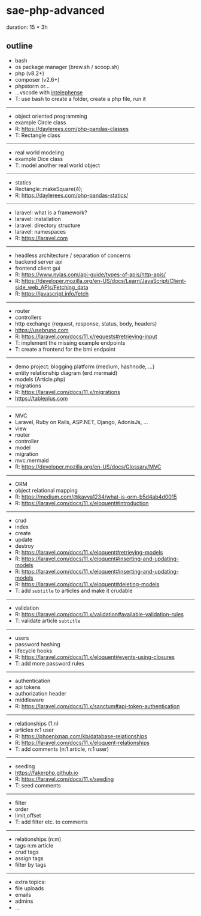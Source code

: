 # sae-php-advanced

duration: 15 * 3h

## outline

- bash
- os package manager (brew.sh / scoop.sh)
- php (v8.2+)
- composer (v2.6+)
- phpstorm or...
- ...vscode with [intelephense](https://marketplace.visualstudio.com/items?itemName=bmewburn.vscode-intelephense-client)
- T: use bash to create a folder, create a php file, run it
--------------------------------------------------------------------------------
- object oriented programming
- example Circle class
- R: https://daylerees.com/php-pandas-classes
- T: Rectangle class
--------------------------------------------------------------------------------
- real world modeling
- example Dice class
- T: model another real world object
--------------------------------------------------------------------------------
- statics
- Rectangle::makeSquare(4);
- R: https://daylerees.com/php-pandas-statics/
--------------------------------------------------------------------------------
- laravel: what is a framework?
- laravel: installation
- laravel: directory structure
- laravel: namespaces
- R: https://laravel.com
--------------------------------------------------------------------------------
- headless architecture / separation of concerns
- backend server api
- frontend client gui
- R: https://www.nylas.com/api-guide/types-of-apis/http-apis/
- R: https://developer.mozilla.org/en-US/docs/Learn/JavaScript/Client-side_web_APIs/Fetching_data
- R: https://javascript.info/fetch
--------------------------------------------------------------------------------
- router
- controllers
- http exchange (request, response, status, body, headers)
- https://usebruno.com
- R: https://laravel.com/docs/11.x/requests#retrieving-input
- T: implement the missing example endpoints
- T: create a frontend for the bmi endpoint
--------------------------------------------------------------------------------
- demo project: blogging platform (medium, hashnode, ...)
- entity relationship diagram (erd.mermaid)
- models (Article.php)
- migrations
- R: https://laravel.com/docs/11.x/migrations
- https://tableplus.com
--------------------------------------------------------------------------------
- MVC
- Laravel, Ruby on Rails, ASP.NET, Django, AdonisJs, ...
- view
- router
- controller
- model
- migration
- mvc.mermaid
- R: https://developer.mozilla.org/en-US/docs/Glossary/MVC
--------------------------------------------------------------------------------
- ORM
- object relational mapping
- R: https://medium.com/@kavya1234/what-is-orm-b5d4ab4d0015
- R: https://laravel.com/docs/11.x/eloquent#introduction
--------------------------------------------------------------------------------
- crud
- index
- create
- update
- destroy
- R: https://laravel.com/docs/11.x/eloquent#retrieving-models
- R: https://laravel.com/docs/11.x/eloquent#inserting-and-updating-models
- R: https://laravel.com/docs/11.x/eloquent#inserting-and-updating-models
- R: https://laravel.com/docs/11.x/eloquent#deleting-models
- T: add `subtitle` to articles and make it crudable
--------------------------------------------------------------------------------
- validation
- R: https://laravel.com/docs/11.x/validation#available-validation-rules
- T: validate article `subtitle` 
--------------------------------------------------------------------------------
- users
- password hashing
- lifecycle hooks
- R: https://laravel.com/docs/11.x/eloquent#events-using-closures
- T: add more password rules
--------------------------------------------------------------------------------
- authentication
- api tokens
- authorization header
- middleware
- R: https://laravel.com/docs/11.x/sanctum#api-token-authentication
--------------------------------------------------------------------------------
- relationships (1:n)
- articles n:1 user
- R: https://phoenixnap.com/kb/database-relationships
- R: https://laravel.com/docs/11.x/eloquent-relationships
- T: add comments (n:1 article, n:1 user)
--------------------------------------------------------------------------------
- seeding
- https://fakerphp.github.io
- R: https://laravel.com/docs/11.x/seeding
- T: seed comments
--------------------------------------------------------------------------------
- filter
- order
- limit,offset
- T: add filter etc. to comments
--------------------------------------------------------------------------------
- relationships (n:m)
- tags n:m article
- crud tags
- assign tags
- filter by tags
--------------------------------------------------------------------------------
- extra topics:
- file uploads
- emails
- admins
- ...
